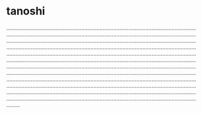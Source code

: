 # tanoshi

.........................................................................................................................................................................................................................................................................................................................................................................................................................................................................................................................................................................................................................................................................................................................................................................................................................................................................................................................................................................................................................................................................................................................................................................................................................................................................................................................................................................................................................................................................................................................................................